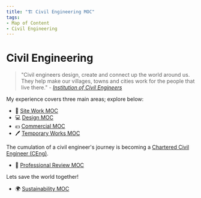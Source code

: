 ```yaml
---
title: "🏗 Civil Engineering MOC"
tags: 
- Map of Content
- Civil Engineering
---
```

# Civil Engineering

>"Civil engineers design, create and connect up the world around us. They help make our villages, towns and cities work for the people that live there." - *[Institution of Civil Engineers](notes/Institution%20of%20Civil%20Engineers.md)*

My experience covers three main areas; explore below:

 - 🔨 [Site Work MOC](notes/Civil%20Engineering%20MOC/Site%20Work%20MOC/Site%20Work%20MOC.md)
 - 💻 [Design MOC](notes/Civil%20Engineering%20MOC/Design%20MOC/Design%20MOC.md)
 - 💵 [Commercial MOC](notes/Civil%20Engineering%20MOC/Commercial%20MOC/Commercial%20MOC.md)
 - 🖊 [Temporary Works MOC](notes/Temporary%20Works%20MOC.md)

The cumulation of a civil engineer's journey is becoming a [Chartered Civil Engineer (CEng)](Chartered%20Civil%20Engineer%20(CEng)).

 - 🏫 [Professional Review MOC](notes/Professional%20Review%20MOC.md)

Lets save the world together!

 - 🌍 [Sustainability MOC](notes/Sustainability%20MOC.md)

